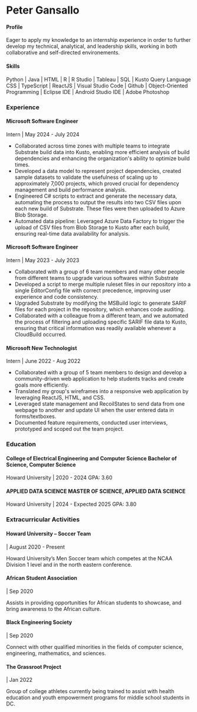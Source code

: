 # Peter Gansallo

#### Profile
Eager to apply my knowledge to an internship experience in order to further develop my technical, analytical, and leadership skills, working in both collaborative and self-directed environements.

#### Skills
Python | Java | HTML | R | R Studio | Tableau | SQL | Kusto Query Language
CSS | TypeScript | ReactJS | Visual Studio Code | Github | Object-Oriented Programming |
Eclipse IDE | Android Studio IDE | Adobe Photoshop

### Experience
#### Microsoft Software Engineer
Intern |  May 2024 - July 2024
- Collaborated across time zones with multiple teams to integrate Substrate build data into Kusto, enabling more efficient analysis of build dependencies and enhancing the organization's ability to optimize build times.
- Developed a data model to represent project dependencies, created sample datasets to validate the usefulness of scaling up to approximately 7,000 projects, which proved crucial for dependency management and build performance analysis.
- Engineered C# scripts to extract and generate the necessary data, automating the process to output the results into two CSV files upon each new build of Substrate. These files were then uploaded to Azure Blob Storage.
- Automated data pipeline: Leveraged Azure Data Factory to trigger the upload of CSV files from Blob Storage to Kusto after each build, ensuring real-time data availability for analysis.

#### Microsoft Software Engineer
Intern |  May 2023 - July 2023
- Collaborated with a group of 6 team members and many other people from different teams to upgrade various softwares within Substrate
- Developed a script to merge multiple ruleset files in our repository into a single EditorConfig file with correct precedence, improving user experience and code consistency.
- Upgraded Substrate by modifying the MSBuild logic to generate SARIF files for each project in the repository, which enhances code auditing.
- Collaborated with a colleague from a different team, and we automated the process of filtering and uploading specific SARIF file data to Kusto, ensuring that critical information was readily available whenever a CloudBuild occurred.

#### Microsoft New Technologist
Intern | June 2022 - Aug 2022
- Collaborated with a group of 5 team members to design and develop a community-driven web application to help students tracks and create goals more efficiently.
- Translated my group's wireframes into a responsive web application by leveraging ReactJS, HTML, and CSS.
- Leveraged state management and RecoilStates to send data from one webpage to another and update UI when the user entered data in forms/textboxes.
- Documented feature requirements, conducted user interviews, prototyped and scoped out the team project.

### Education
#### College of Electrical Engineering and Computer Science Bachelor of Science, Computer Science
Howard University | 2020 -  2024
GPA: 3.60

#### APPLIED DATA SCIENCE MASTER OF SCIENCE, APPLIED DATA SCIENCE
Howard University | 2024 -  Expected 2025
GPA: 3.80

### Extracurricular Activities
#### Howard University – Soccer Team
 | August 2020 - Present
 
Howard University’s Men Soccer team which competes at the NCAA Division 1 level and in the north eastern conference.

#### African Student Association
| Sep 2020

Assists in providing opportunities for African students to showcase, and bring awareness to the African culture.

#### Black Engineering Society
| Sep 2020

Connect with other qualified minorities in the fields of computer science, engineering, mathematics, and sciences.

#### The Grassroot Project
| Jan 2022

Group of college athletes currently being trained to assist with health education and youth empowerment programs for middle school students in DC.
